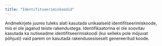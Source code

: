 ```yaml
---
title: "Identifitseerimiskoodid"
---
```

Andmekirjete juures tuleks alati kasutada unikaalseid identifitseerimiskoode,
mis ei ole jagatud teiste rakendustega. Identifikaatorina ei ole soovitav
kasutada ka nutiseadme identifitseerimiskoodi (kui selleks pole mõjuvat põhjust)
vaid parem on kasutada rakendusesiseselt genereeritud koode.
